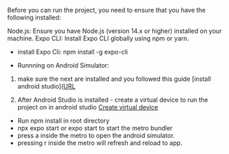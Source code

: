 Before you can run the project, you need to ensure that you have the following installed:

Node.js: Ensure you have Node.js (version 14.x or higher) installed on your machine.
Expo CLI: Install Expo CLI globally using npm or yarn.

 - install Expo Cli:
npm install -g expo-cli

- Runnning on Android Simulator:
1. make sure the next are installed and you followed this guide [install android studio]([URL](https://reactnative.dev/docs/set-up-your-environment?platform=android)

2. After Android Studio is installed - create a virtual device to run the project on in android studio [Create virtual device](https://developer.android.com/studio/run/managing-avds)

 - Run npm install in root directory
- npx expo start or expo start to start the metro bundler
- press a inside the metro to open the android simulator.
- pressing r inside the metro will refresh and reload to app.







